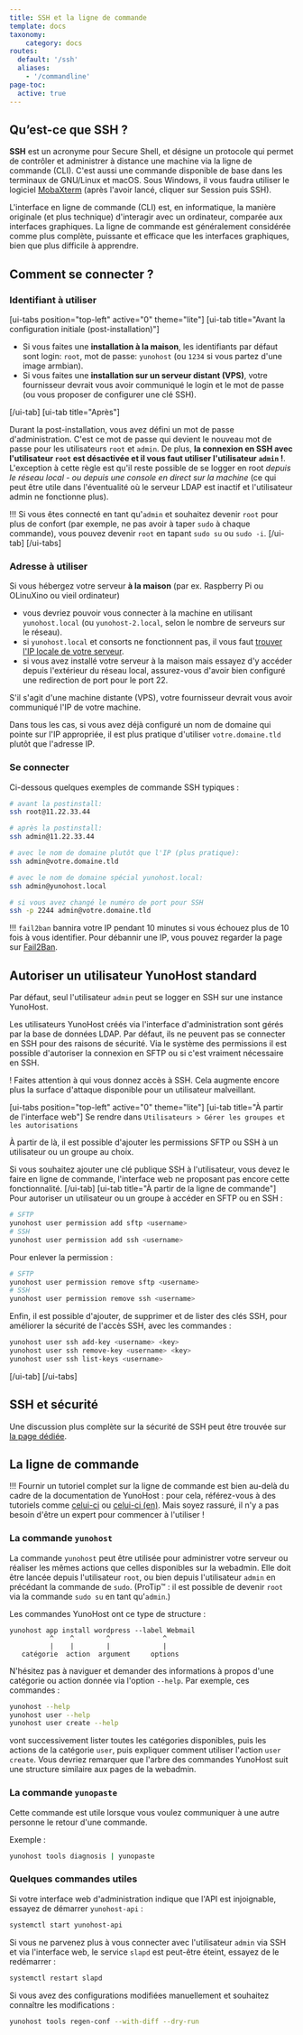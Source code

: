 ```yaml
---
title: SSH et la ligne de commande
template: docs
taxonomy:
    category: docs
routes:
  default: '/ssh'
  aliases:
    - '/commandline'
page-toc:
  active: true
---
```


## Qu’est-ce que SSH ?

**SSH** est un acronyme pour Secure Shell, et désigne un protocole qui permet de contrôler et administrer à distance une machine via la ligne de commande (CLI). C'est aussi une commande disponible de base dans les terminaux de GNU/Linux et macOS. Sous Windows, il vous faudra utiliser le logiciel [MobaXterm](https://mobaxterm.mobatek.net/download-home-edition.html) (après l'avoir lancé, cliquer sur Session puis SSH).

L'interface en ligne de commande (CLI) est, en informatique, la manière originale (et plus technique) d'interagir avec un ordinateur, comparée aux interfaces graphiques. La ligne de commande est généralement considérée comme plus complète, puissante et efficace que les interfaces graphiques, bien que plus difficile à apprendre.

## Comment se connecter ?

### Identifiant à utiliser

[ui-tabs position="top-left" active="0" theme="lite"]
[ui-tab title="Avant la configuration initiale (post-installation)"]

- Si vous faites une **installation à la maison**, les identifiants par défaut sont login: `root`, mot de passe: `yunohost` (ou `1234` si vous partez d'une image armbian).
- Si vous faites une **installation sur un serveur distant (VPS)**, votre fournisseur devrait vous avoir communiqué le login et le mot de passe (ou vous proposer de configurer une clé SSH).

[/ui-tab]
[ui-tab title="Après"]

Durant la post-installation, vous avez défini un mot de passe d'administration. C'est ce mot de passe qui devient le nouveau mot de passe pour les utilisateurs `root` et `admin`. De plus, **la connexion en SSH avec l'utilisateur `root` est désactivée et il vous faut utiliser l'utilisateur `admin` !**. L'exception à cette règle est qu'il reste possible de se logger en root *depuis le réseau local - ou depuis une console en direct sur la machine* (ce qui peut être utile dans l'éventualité où le serveur LDAP est inactif et l'utilisateur admin ne fonctionne plus).

!!! Si vous êtes connecté en tant qu'`admin` et souhaitez devenir `root` pour plus de confort (par exemple, ne pas avoir à taper `sudo` à chaque commande), vous pouvez devenir `root` en tapant `sudo su` ou `sudo -i`.
[/ui-tab]
[/ui-tabs]

### Adresse à utiliser

Si vous hébergez votre serveur **à la maison** (par ex. Raspberry Pi ou OLinuXino ou vieil ordinateur)

- vous devriez pouvoir vous connecter à la machine en utilisant `yunohost.local` (ou `yunohost-2.local`, selon le nombre de serveurs sur le réseau).
- si `yunohost.local` et consorts ne fonctionnent pas, il vous faut [trouver l'IP locale de votre serveur](/finding_the_local_ip).
- si vous avez installé votre serveur à la maison mais essayez d'y accéder depuis l'extérieur du réseau local, assurez-vous d'avoir bien configuré une redirection de port pour le port 22.

S'il s'agit d'une machine distante (VPS), votre fournisseur devrait vous avoir communiqué l'IP de votre machine.

Dans tous les cas, si vous avez déjà configuré un nom de domaine qui pointe sur l'IP appropriée, il est plus pratique d'utiliser `votre.domaine.tld` plutôt que l'adresse IP.

### Se connecter

Ci-dessous quelques exemples de commande SSH typiques :

```bash
# avant la postinstall:
ssh root@11.22.33.44

# après la postinstall:
ssh admin@11.22.33.44

# avec le nom de domaine plutôt que l'IP (plus pratique):
ssh admin@votre.domaine.tld

# avec le nom de domaine spécial yunohost.local:
ssh admin@yunohost.local

# si vous avez changé le numéro de port pour SSH 
ssh -p 2244 admin@votre.domaine.tld
```

!!! `fail2ban` bannira votre IP pendant 10 minutes si vous échouez plus de 10 fois à vous identifier. Pour débannir une IP, vous pouvez regarder la page sur [Fail2Ban](/fail2ban).

## Autoriser un utilisateur YunoHost standard

Par défaut, seul l'utilisateur `admin` peut se logger en SSH sur une instance YunoHost.

Les utilisateurs YunoHost créés via l'interface d'administration sont gérés par la base de données LDAP. Par défaut, ils ne peuvent pas se connecter en SSH pour des raisons de sécurité. Via le système des permissions il est possible d'autoriser la connexion en SFTP ou si c'est vraiment nécessaire en SSH.

! Faites attention à qui vous donnez accès à SSH. Cela augmente encore plus la surface d'attaque disponible pour un utilisateur malveillant.

[ui-tabs position="top-left" active="0" theme="lite"]
[ui-tab title="À partir de l'interface web"]
Se rendre dans `Utilisateurs > Gérer les groupes et les autorisations`

À partir de là, il est possible d'ajouter les permissions SFTP ou SSH à un utilisateur ou un groupe au choix.

Si vous souhaitez ajouter une clé publique SSH à l'utilisateur, vous devez le faire en ligne de commande, l'interface web ne proposant pas encore cette fonctionnalité.
[/ui-tab]
[ui-tab title="À partir de la ligne de commande"]
Pour autoriser un utilisateur ou un groupe à accéder en SFTP ou en SSH :

```bash
# SFTP
yunohost user permission add sftp <username>
# SSH
yunohost user permission add ssh <username>
```

Pour enlever la permission :

```bash
# SFTP
yunohost user permission remove sftp <username>
# SSH
yunohost user permission remove ssh <username>
```

Enfin, il est possible d'ajouter, de supprimer et de lister des clés SSH, pour améliorer la sécurité de l'accès SSH, avec les commandes :

```bash
yunohost user ssh add-key <username> <key>
yunohost user ssh remove-key <username> <key>
yunohost user ssh list-keys <username>
```

[/ui-tab]
[/ui-tabs]

## SSH et sécurité

Une discussion plus complète sur la sécurité de SSH peut être trouvée sur [la page dédiée](/security).

## La ligne de commande

!!! Fournir un tutoriel complet sur la ligne de commande est bien au-delà du cadre de la documentation de YunoHost : pour cela, référez-vous à des tutoriels comme [celui-ci](https://doc.ubuntu-fr.org/tutoriel/console_ligne_de_commande) ou [celui-ci (en)](http://linuxcommand.org/). Mais soyez rassuré, il n'y a pas besoin d'être un expert pour commencer à l'utiliser !

### La commande `yunohost`

La commande `yunohost` peut être utilisée pour administrer votre serveur ou réaliser les mêmes actions que celles disponibles sur la webadmin. Elle doit être lancée depuis l'utilisateur `root`, ou bien depuis l'utilisateur `admin` en précédant la commande de `sudo`. (ProTip™ : il est possible de devenir `root` via la commande `sudo su` en tant qu'`admin`.)

Les commandes YunoHost ont ce type de structure :

```text
yunohost app install wordpress --label Webmail
          ^    ^        ^             ^
          |    |        |             |
   catégorie  action  argument     options
```

N'hésitez pas à naviguer et demander des informations à propos d'une catégorie ou action donnée via l'option `--help`. Par exemple, ces commandes :

```bash
yunohost --help
yunohost user --help
yunohost user create --help
```

vont successivement lister toutes les catégories disponibles, puis les actions de la catégorie `user`, puis expliquer comment utiliser l'action `user create`. Vous devriez remarquer que l'arbre des commandes YunoHost suit une structure similaire aux pages de la webadmin.

### La commande `yunopaste`

Cette commande est utile lorsque vous voulez communiquer à une autre personne le retour d'une commande.

Exemple :

```bash
yunohost tools diagnosis | yunopaste
```

### Quelques commandes utiles

Si votre interface web d'administration indique que l'API est injoignable, essayez de démarrer `yunohost-api` :

```bash
systemctl start yunohost-api
```

Si vous ne parvenez plus à vous connecter avec l'utilisateur `admin` via SSH et via l'interface web, le service `slapd` est peut-être éteint, essayez de le redémarrer :

```bash
systemctl restart slapd
```

Si vous avez des configurations modifiées manuellement et souhaitez connaître les modifications :

```bash
yunohost tools regen-conf --with-diff --dry-run
```
